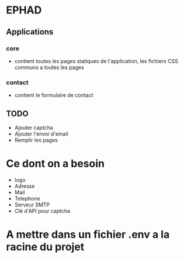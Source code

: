 # EPHAD

## Applications
### core
- contient toutes les pages statiques de l'application, les fichiers CSS communs a toutes les pages

### contact
- contient le formulaire de contact

## TODO
- Ajouter captcha
- Ajouter l'envoi d'email
- Remplir les pages

# Ce dont on a besoin
- logo
- Adresse
- Mail
- Telephone 
- Serveur SMTP
- Clé d'API pour captcha

# A mettre dans un fichier .env a la racine du projet
```

```